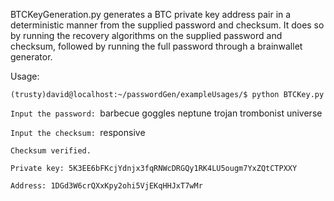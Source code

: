 BTCKeyGeneration.py generates a BTC private key address pair in a deterministic manner from the supplied password and checksum. It does so by running the recovery algorithms on the supplied password and checksum, followed by running the full password through a brainwallet generator. 

Usage: 

```(trusty)david@localhost:~/passwordGen/exampleUsages/$ python BTCKey.py ```

```Input the password: ```barbecue goggles neptune trojan trombonist universe

```Input the checksum: ```responsive

```Checksum verified.```

```Private key: 5K3EE6bFKcjYdnjx3fqRNWcDRGQy1RK4LU5ougm7YxZQtCTPXXY```

```Address: 1DGd3W6crQXxKpy2ohi5VjEKqHHJxT7wMr```
